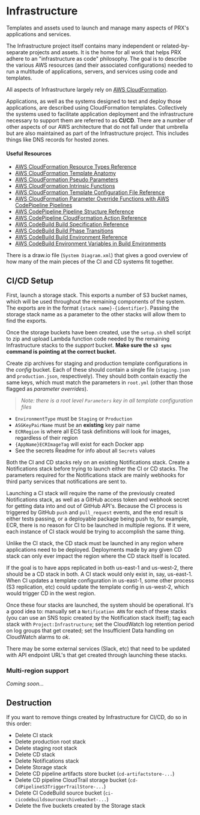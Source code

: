 # Infrastructure
Templates and assets used to launch and manage many aspects of PRX's applications and services.

The Infrastructure project itself contains many independent or related-by-separate projects and assets. It is the home for all work that helps PRX adhere to an "infrastructure as code" philosophy. The goal is to describe the various AWS resources (and their associated configurations) needed to run a multitude of applications, servers, and services using code and templates.

All aspects of Infrastructure largely rely on [AWS CloudFormation](https://aws.amazon.com/cloudformation/).

Applications, as well as the systems designed to test and deploy those applications, are described using CloudFormation templates. Collectively the systems used to facilitate application deployment and the infrastructure necessary to support them are referred to as **CI/CD**. There are a number of other aspects of our AWS architecture that do not fall under that umbrella but are also maintained as part of the Infrastructure project. This includes things like DNS records for hosted zones.

#### Useful Resources

- [AWS CloudFormation Resource Types Reference](https://docs.aws.amazon.com/AWSCloudFormation/latest/UserGuide/aws-template-resource-type-ref.html)
- [AWS CloudFormation Template Anatomy](https://docs.aws.amazon.com/AWSCloudFormation/latest/UserGuide/template-anatomy.html)
- [AWS CloudFormation Pseudo Parameters](https://docs.aws.amazon.com/AWSCloudFormation/latest/UserGuide/pseudo-parameter-reference.html)
- [AWS CloudFormation Intrinsic Functions](https://docs.aws.amazon.com/AWSCloudFormation/latest/UserGuide/intrinsic-function-reference.html)
- [AWS CloudFormation Template Configuration File Reference](https://docs.aws.amazon.com/AWSCloudFormation/latest/UserGuide/continuous-delivery-codepipeline-cfn-artifacts.html#d0e10050)
- [AWS CloudFormation Parameter Override Functions with AWS CodePipeline Pipelines](https://docs.aws.amazon.com/AWSCloudFormation/latest/UserGuide/continuous-delivery-codepipeline-parameter-override-functions.html)
- [AWS CodePipeline Pipeline Structure Reference](https://docs.aws.amazon.com/codepipeline/latest/userguide/pipeline-structure.html)
- [AWS CodePipeline CloudFormation Action Reference](https://docs.aws.amazon.com/AWSCloudFormation/latest/UserGuide/continuous-delivery-codepipeline-action-reference.html)
- [AWS CodeBuild Build Specification Reference](https://docs.aws.amazon.com/codebuild/latest/userguide/build-spec-ref.html)
- [AWS CodeBuild Build Phase Transitions](https://docs.aws.amazon.com/codebuild/latest/userguide/view-build-details.html#view-build-details-phases)
- [AWS CodeBuild Build Environment Reference](https://docs.aws.amazon.com/codebuild/latest/userguide/build-env-ref.html)
- [AWS CodeBuild Environment Variables in Build Environments ](https://docs.aws.amazon.com/codebuild/latest/userguide/build-env-ref-env-vars.html)

There is a draw.io file (`System Diagram.xml`) that gives a good overview of how many of the main pieces of the CI and CD systems fit together.

## CI/CD Setup

First, launch a storage stack. This exports a number of S3 bucket names, which will be used throughout the remaining components of the system. The exports are in the format `{stack name}-{identifier}`. Passing the storage stack name as a parameter to the other stacks will allow them to find the exports.

Once the storage buckets have been created, use the `setup.sh` shell script to zip and upload Lambda function code needed by the remaining Infrastructure stacks to the _support_ bucket. **Make sure the `s3 sync` command is pointing at the correct bucket.**

Create zip archives for staging and production template configurations in the _config_ bucket. Each of these should contain a single file (`staging.json` and `production.json`, respectively). They should both contain exactly the same keys, which must match the parameters in `root.yml` (other than those flagged as _parameter overrides_).

> _Note: there is a root level `Parameters` key in all template configuration files_

- `EnvironmentType` must be `Staging` or `Production`
- `ASGKeyPairName` must be an **existing** key pair name
- `ECRRegion` is where all ECS task definitions will look for images, regardless of their region
- `{AppName}ECRImageTag` will exist for each Docker app
- See the secrets Readme for info about all `Secrets` values

Both the CI and CD stacks rely on an existing Notifications stack. Create a Notifications stack before trying to launch either the CI or CD stacks. The parameters required for the Notifications stack are mainly webhooks for third party services that notifications are sent to.

Launching a CI stack will require the name of the previously created Notifications stack, as well as a GitHub access token and webhook secret for getting data into and out of GitHub API's. Because the CI process is triggered by GitHub `push` and `pull_request` events, and the end result is either tests passing, or a deployable package being push to, for example, ECR, there is no reason for CI to be launched in multiple regions. If it were, each instance of CI stack would be trying to accomplish the same thing.

Unlike the CI stack, the CD stack must be launched in any region where applications need to be deployed. Deployments made by any given CD stack can only ever impact the region where the CD stack itself is located.

If the goal is to have apps replicated in both us-east-1 and us-west-2, there should be a CD stack in both. A CI stack would only exist in, say, us-east-1. When CI updates a template configuration in us-east-1, some other process (S3 replication, etc) could update the template config in us-west-2, which would trigger CD in the west region.

Once these four stacks are launched, the system should be operational. It's a good idea to: manually set a `Notification ARN` for each of these stacks (you can use an SNS topic created by the Notification stack itself); tag each stack with `Project:Infrastructure`; set the CloudWatch log retention period on log groups that get created; set the Insufficient Data handling on CloudWatch alarms to _ok_.

There may be some external services (Slack, etc) that need to be updated with API endpoint URL's that get created through launching these stacks.

### Multi-region support

_Coming soon..._

## Destruction

If you want to remove things created by Infrastructure for CI/CD, do so in this order:

- Delete CI stack
- Delete production root stack
- Delete staging root stack
- Delete CD stack
- Delete Notifications stack
- Delete Storage stack
- Delete CD pipeline artifacts store bucket (`cd-artifactstore-...`)
- Delete CD pipeline CloudTrail storage bucket (`cd-CdPipelineS3TriggerTrailStore-...`)
- Delete CI CodeBuild source bucket (`ci-cicodebuildsourcearchivebucket-...`)
- Delete the five buckets created by the Storage stack
